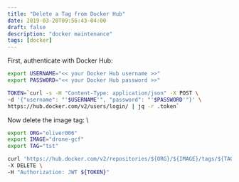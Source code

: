 ```yaml
---
title: "Delete a Tag from Docker Hub"
date: 2019-03-20T09:56:43-04:00
draft: false
description: "docker maintenance"
tags: [docker]
---
```


First, authenticate with Docker Hub:
```sh
export USERNAME="<< your Docker Hub username >>"
export PASSWORD="<< your Docker Hub password >>"

TOKEN=`curl -s -H "Content-Type: application/json" -X POST \
-d '{"username": "'$USERNAME'", "password": "'$PASSWORD'"}' \
https://hub.docker.com/v2/users/login/ | jq -r .token`
```

Now delete the image tag: \
```sh
export ORG="oliver006"
export IMAGE="drone-gcf"
export TAG="tst"

curl 'https://hub.docker.com/v2/repositories/${ORG}/${IMAGE}/tags/${TAG}/' \
-X DELETE \
-H "Authorization: JWT ${TOKEN}"
```
